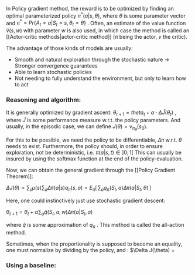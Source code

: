 In Policy gradient method, the reward is to be optimized by finding an optimal parameterized policy $\pi^*(a | s, \theta)$, where $\theta$ is some parameter vector and $\pi^* = Pr\{A_t = a | S_t = s, \theta_t = \theta\}$ .
Often, an estimate of the value function $\hat{v}(s , w)$ with parameter $w$ is also used, in which case the method is called an [[Actor-critic methods|actor-critic method]] ($\pi$ being the actor, $v$ the critic).

The advantage of those kinds of models are usually: 
- Smooth and natural exploration through the stochastic nature -> Stronger convergence guarantees
- Able to learn stochastic policies
- Not needing to fully understand the environment, but only to learn how to act
### Reasoning and algorithm:
It is generally optimized by gradient ascent: $\theta_{t + 1} = theta_t + \alpha \cdot \Delta \hat{J}(\theta_t)$ , where $\hat{J}$ is some performance measure w.r.t. the policy parameters.
And usually, in the episodic case, we can define $J(\theta) = v_{\pi_\theta}(s_0)$.

For this to be possible, we need the policy to be differentiable, $\Delta \pi$ w.r.t. $\theta$ needs to exist. 
Furthermore, the policy should, in order to ensure exploration, not be deterministic, i.e. $\pi(a | s, t) \in ]0; 1[$ 
This can usually be insured by using the softmax function at the end of the policy-evaluation.

Now, we can obtain the general gradient through the [[Policy Gradient Theorem]]:

$\Delta J(\theta) \propto \sum_s \mu(s) \sum_a \Delta \pi(a | s) q_\pi (s, a) = E_\pi[ \, \sum_a q_\pi(S_t, a) \Delta \pi(a | S_t, \theta) \,]$  

Here, one could instinctively just use stochastic gradient descent:

$\theta_{t + 1} = \theta_t + \alpha \sum_a \hat{q}(S_t, a, w) \Delta \pi(a | S_t, a)$ 

where $\hat{q}$ is some approximation of  $q_\pi$ .
This method is called the all-action method.

Sometimes, when the proportionality is supposed to become an equality, one must normalize by dividing by the policy, and  :
$\Delta J(\theta) = 
### Using a baseline:

